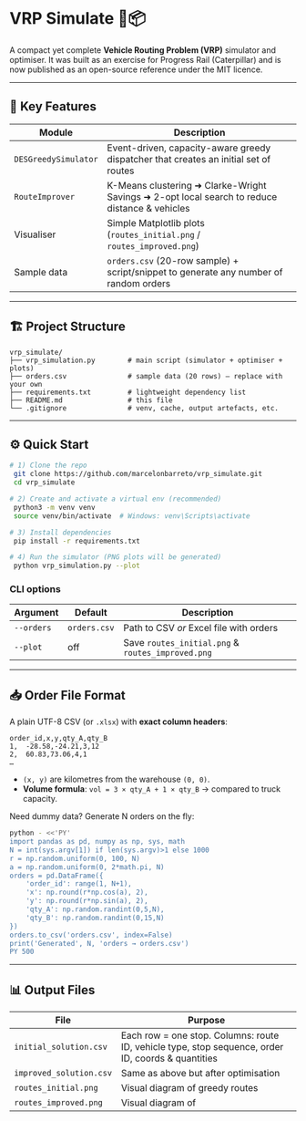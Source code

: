 # VRP Simulate 🚚📦

A compact yet complete **Vehicle Routing Problem (VRP)** simulator and optimiser.
It was built as an exercise for Progress Rail (Caterpillar) and is now published as
an open-source reference under the MIT licence.

---

## 📑 Key Features

| Module               | Description                                                                                   |
| -------------------- | --------------------------------------------------------------------------------------------- |
| `DESGreedySimulator` | Event-driven, capacity-aware greedy dispatcher that creates an initial set of routes          |
| `RouteImprover`      | K-Means clustering ➜ Clarke-Wright Savings ➜ 2-opt local search to reduce distance & vehicles |
| Visualiser           | Simple Matplotlib plots (`routes_initial.png` / `routes_improved.png`)                        |
| Sample data          | `orders.csv` (20-row sample) + script/snippet to generate any number of random orders         |

---

## 🏗️ Project Structure

```
vrp_simulate/
├── vrp_simulation.py        # main script (simulator + optimiser + plots)
├── orders.csv               # sample data (20 rows) – replace with your own
├── requirements.txt         # lightweight dependency list
├── README.md                # this file
└── .gitignore               # venv, cache, output artefacts, etc.
```

---

## ⚙️ Quick Start

```bash
# 1) Clone the repo
 git clone https://github.com/marcelonbarreto/vrp_simulate.git
 cd vrp_simulate

# 2) Create and activate a virtual env (recommended)
 python3 -m venv venv
 source venv/bin/activate  # Windows: venv\Scripts\activate

# 3) Install dependencies
 pip install -r requirements.txt

# 4) Run the simulator (PNG plots will be generated)
 python vrp_simulation.py --plot
```

### CLI options

| Argument   | Default      | Description                                       |
| ---------- | ------------ | ------------------------------------------------- |
| `--orders` | `orders.csv` | Path to CSV *or* Excel file with orders           |
| `--plot`   | off          | Save `routes_initial.png` & `routes_improved.png` |

---

## 📥 Order File Format

A plain UTF-8 CSV (or `.xlsx`) with **exact column headers**:

```text
order_id,x,y,qty_A,qty_B
1,  -28.58,-24.21,3,12
2,  60.83,73.06,4,1
…
```

* `(x, y)` are kilometres from the warehouse `(0, 0)`.
* **Volume formula**: `vol = 3 × qty_A + 1 × qty_B` → compared to truck capacity.

Need dummy data?  Generate N orders on the fly:

```bash
python - <<'PY'
import pandas as pd, numpy as np, sys, math
N = int(sys.argv[1]) if len(sys.argv)>1 else 1000
r = np.random.uniform(0, 100, N)
a = np.random.uniform(0, 2*math.pi, N)
orders = pd.DataFrame({
    'order_id': range(1, N+1),
    'x': np.round(r*np.cos(a), 2),
    'y': np.round(r*np.sin(a), 2),
    'qty_A': np.random.randint(0,5,N),
    'qty_B': np.random.randint(0,15,N)
})
orders.to_csv('orders.csv', index=False)
print('Generated', N, 'orders → orders.csv')
PY 500
```

---

## 📊 Output Files

| File                    | Purpose                                                                                            |
| ----------------------- | -------------------------------------------------------------------------------------------------- |
| `initial_solution.csv`  | Each row = one stop. Columns: route ID, vehicle type, stop sequence, order ID, coords & quantities |
| `improved_solution.csv` | Same as above but after optimisation                                                               |
| `routes_initial.png`    | Visual diagram of greedy routes                                                                    |
| `routes_improved.png`   | Visual diagram of                                                                                  |
